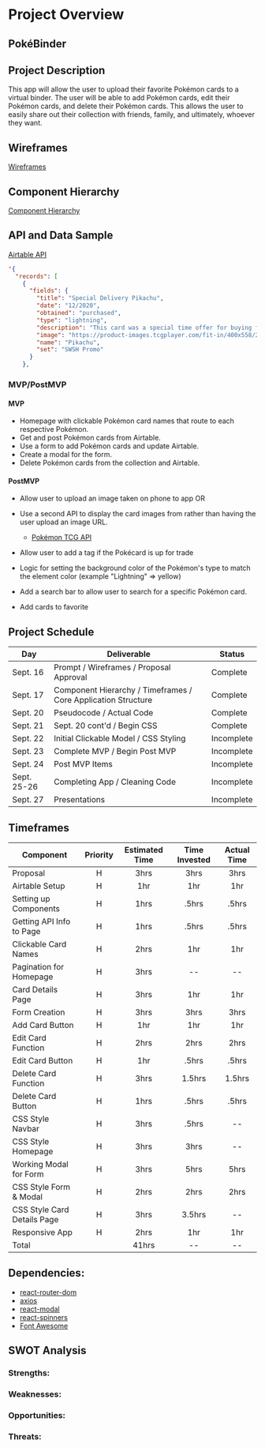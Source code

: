 # Project Overview

## PokéBinder

## Project Description

This app will allow the user to upload their favorite Pokémon cards to a virtual binder. The user will be able to add Pokémon cards, edit their Pokémon cards, and delete their Pokémon cards. This allows the user to easily share out their collection with friends, family, and ultimately, whoever they want.

## Wireframes

[Wireframes](https://whimsical.com/pokebinder-xFDxtwiLXAYUroyLqfZZP)

## Component Hierarchy

[Component Hierarchy](https://whimsical.com/pokebinder-xFDxtwiLXAYUroyLqfZZP)

## API and Data Sample

[Airtable API](https://airtable.com/shrV1yiFezYgBsKqU)

```json
'{
  "records": [
    {
      "fields": {
        "title": "Special Delivery Pikachu",
        "date": "12/2020",
        "obtained": "purchased",
        "type": "lightning",
        "description": "This card was a special time offer for buying from Pokemon Center during December of 2020.",
        "image": "https://product-images.tcgplayer.com/fit-in/400x558/227646.jpg",
        "name": "Pikachu",
        "set": "SWSH Promo"
      }
    },
```

### MVP/PostMVP

#### MVP

- Homepage with clickable Pokémon card names that route to each respective Pokémon.
- Get and post Pokémon cards from Airtable.
- Use a form to add Pokémon cards and update Airtable.
- Create a modal for the form.
- Delete Pokémon cards from the collection and Airtable.

#### PostMVP

- Allow user to upload an image taken on phone to app
  OR
- Use a second API to display the card images from rather than having the user upload an image URL.

  - [Pokémon TCG API](https://dev.pokemontcg.io/)

- Allow user to add a tag if the Pokécard is up for trade
- Logic for setting the background color of the Pokémon's type to match the element color (example "Lightning" => yellow)
- Add a search bar to allow user to search for a specific Pokémon card.
- Add cards to favorite

## Project Schedule

| Day         | Deliverable                                                   | Status     |
| ----------- | ------------------------------------------------------------- | ---------- |
| Sept. 16    | Prompt / Wireframes / Proposal Approval                       | Complete   |
| Sept. 17    | Component Hierarchy / Timeframes / Core Application Structure | Complete   |
| Sept. 20    | Pseudocode / Actual Code                                      | Complete   |
| Sept. 21    | Sept. 20 cont'd / Begin CSS                                   | Complete   |
| Sept. 22    | Initial Clickable Model / CSS Styling                         | Incomplete |
| Sept. 23    | Complete MVP / Begin Post MVP                                 | Incomplete |
| Sept. 24    | Post MVP Items                                                | Incomplete |
| Sept. 25-26 | Completing App / Cleaning Code                                | Incomplete |
| Sept. 27    | Presentations                                                 | Incomplete |

## Timeframes

| Component                   | Priority | Estimated Time | Time Invested | Actual Time |
| --------------------------- | :------: | :------------: | :-----------: | :---------: |
| Proposal                    |    H     |      3hrs      |     3hrs      |    3hrs     |
| Airtable Setup              |    H     |      1hr       |      1hr      |     1hr     |
| Setting up Components       |    H     |      1hrs      |     .5hrs     |    .5hrs    |
| Getting API Info to Page    |    H     |      1hrs      |     .5hrs     |    .5hrs    |
| Clickable Card Names        |    H     |      2hrs      |      1hr      |     1hr     |
| Pagination for Homepage     |    H     |      3hrs      |      --       |     --      |
| Card Details Page           |    H     |      3hrs      |      1hr      |     1hr     |
| Form Creation               |    H     |      3hrs      |     3hrs      |    3hrs     |
| Add Card Button             |    H     |      1hr       |      1hr      |     1hr     |
| Edit Card Function          |    H     |      2hrs      |     2hrs      |    2hrs     |
| Edit Card Button            |    H     |      1hr       |     .5hrs     |    .5hrs    |
| Delete Card Function        |    H     |      3hrs      |    1.5hrs     |   1.5hrs    |
| Delete Card Button          |    H     |      1hrs      |     .5hrs     |    .5hrs    |
| CSS Style Navbar            |    H     |      3hrs      |     .5hrs     |     --      |
| CSS Style Homepage          |    H     |      3hrs      |     3hrs      |     --      |
| Working Modal for Form      |    H     |      3hrs      |     5hrs      |    5hrs     |
| CSS Style Form & Modal      |    H     |      2hrs      |     2hrs      |    2hrs     |
| CSS Style Card Details Page |    H     |      3hrs      |    3.5hrs     |     --      |
| Responsive App              |    H     |      2hrs      |      1hr      |     1hr     |
| Total                       |          |     41hrs      |      --       |     --      |

## Dependencies:

- [react-router-dom](https://reactrouter.com/web/guides/quick-start)
- [axios](https://www.npmjs.com/package/axios)
- [react-modal](https://www.npmjs.com/package/react-modal)
- [react-spinners](https://www.npmjs.com/package/react-spinners)
- [Font Awesome](https://fontawesome.com/v5.15/icons?d=gallery&p=2)

## SWOT Analysis

### Strengths:

### Weaknesses:

### Opportunities:

### Threats:
